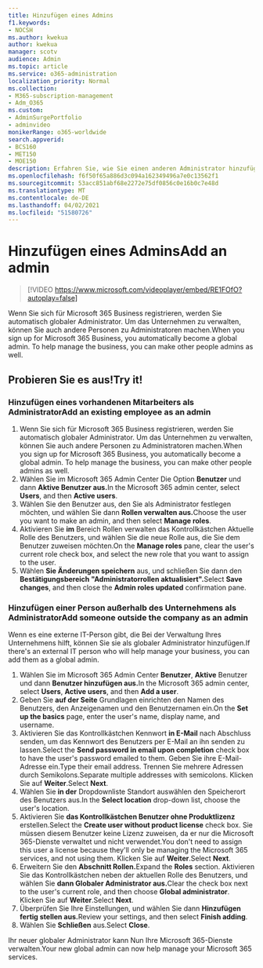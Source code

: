 ```yaml
---
title: Hinzufügen eines Admins
f1.keywords:
- NOCSH
ms.author: kwekua
author: kwekua
manager: scotv
audience: Admin
ms.topic: article
ms.service: o365-administration
localization_priority: Normal
ms.collection:
- M365-subscription-management
- Adm_O365
ms.custom:
- AdminSurgePortfolio
- adminvideo
monikerRange: o365-worldwide
search.appverid:
- BCS160
- MET150
- MOE150
description: Erfahren Sie, wie Sie einen anderen Administrator hinzufügen.
ms.openlocfilehash: f6f50f65a886d3c094a162349496a7e0c13562f1
ms.sourcegitcommit: 53acc851abf68e2272e75df0856c0e16b0c7e48d
ms.translationtype: MT
ms.contentlocale: de-DE
ms.lasthandoff: 04/02/2021
ms.locfileid: "51580726"
---
```

# <a name="add-an-admin"></a><span data-ttu-id="b177c-103">Hinzufügen eines Admins</span><span class="sxs-lookup"><span data-stu-id="b177c-103">Add an admin</span></span>

> [!VIDEO https://www.microsoft.com/videoplayer/embed/RE1FOfO?autoplay=false]

<span data-ttu-id="b177c-104">Wenn Sie sich für Microsoft 365 Business registrieren, werden Sie automatisch globaler Administrator. Um das Unternehmen zu verwalten, können Sie auch andere Personen zu Administratoren machen.</span><span class="sxs-lookup"><span data-stu-id="b177c-104">When you sign up for Microsoft 365 Business, you automatically become a global admin. To help manage the business, you can make other people admins as well.</span></span> 

## <a name="try-it"></a><span data-ttu-id="b177c-105">Probieren Sie es aus!</span><span class="sxs-lookup"><span data-stu-id="b177c-105">Try it!</span></span>

### <a name="add-an-existing-employee-as-an-admin"></a><span data-ttu-id="b177c-106">Hinzufügen eines vorhandenen Mitarbeiters als Administrator</span><span class="sxs-lookup"><span data-stu-id="b177c-106">Add an existing employee as an admin</span></span>

1. <span data-ttu-id="b177c-107">Wenn Sie sich für Microsoft 365 Business registrieren, werden Sie automatisch globaler Administrator. Um das Unternehmen zu verwalten, können Sie auch andere Personen zu Administratoren machen.</span><span class="sxs-lookup"><span data-stu-id="b177c-107">When you sign up for Microsoft 365 Business, you automatically become a global admin. To help manage the business, you can make other people admins as well.</span></span> 
1. <span data-ttu-id="b177c-108">Wählen Sie im Microsoft 365 Admin Center Die Option **Benutzer** und dann **Aktive Benutzer aus.**</span><span class="sxs-lookup"><span data-stu-id="b177c-108">In the Microsoft 365 admin center, select **Users**, and then **Active users**.</span></span>
1. <span data-ttu-id="b177c-109">Wählen Sie den Benutzer aus, den Sie als Administrator festlegen möchten, und wählen Sie dann **Rollen verwalten aus.**</span><span class="sxs-lookup"><span data-stu-id="b177c-109">Choose the user you want to make an admin, and then select **Manage roles**.</span></span>
1. <span data-ttu-id="b177c-110">Aktivieren Sie **im** Bereich Rollen verwalten das Kontrollkästchen Aktuelle Rolle des Benutzers, und wählen Sie die neue Rolle aus, die Sie dem Benutzer zuweisen möchten.</span><span class="sxs-lookup"><span data-stu-id="b177c-110">On the **Manage roles** pane, clear the user's current role check box, and select the new role that you want to assign to the user.</span></span>
1. <span data-ttu-id="b177c-111">Wählen **Sie Änderungen speichern** aus, und schließen Sie dann den **Bestätigungsbereich "Administratorrollen aktualisiert".**</span><span class="sxs-lookup"><span data-stu-id="b177c-111">Select **Save changes**, and then close the **Admin roles updated** confirmation pane.</span></span>

### <a name="add-someone-outside-the-company-as-an-admin"></a><span data-ttu-id="b177c-112">Hinzufügen einer Person außerhalb des Unternehmens als Administrator</span><span class="sxs-lookup"><span data-stu-id="b177c-112">Add someone outside the company as an admin</span></span>

<span data-ttu-id="b177c-113">Wenn es eine externe IT-Person gibt, die Bei der Verwaltung Ihres Unternehmens hilft, können Sie sie als globaler Administrator hinzufügen.</span><span class="sxs-lookup"><span data-stu-id="b177c-113">If there's an external IT person who will help manage your business, you can add them as a global admin.</span></span>

1. <span data-ttu-id="b177c-114">Wählen Sie im Microsoft 365 Admin Center **Benutzer**, **Aktive** Benutzer und dann **Benutzer hinzufügen aus.**</span><span class="sxs-lookup"><span data-stu-id="b177c-114">In the Microsoft 365 admin center, select **Users**, **Active users**, and then **Add a user**.</span></span>
1. <span data-ttu-id="b177c-115">Geben Sie **auf der Seite** Grundlagen einrichten den Namen des Benutzers, den Anzeigenamen und den Benutzernamen ein.</span><span class="sxs-lookup"><span data-stu-id="b177c-115">On the **Set up the basics** page, enter the user's name, display name, and username.</span></span>
1. <span data-ttu-id="b177c-116">Aktivieren Sie das Kontrollkästchen Kennwort **in E-Mail** nach Abschluss senden, um das Kennwort des Benutzers per E-Mail an ihn senden zu lassen.</span><span class="sxs-lookup"><span data-stu-id="b177c-116">Select the **Send password in email upon completion** check box to have the user's password emailed to them.</span></span> <span data-ttu-id="b177c-117">Geben Sie ihre E-Mail-Adresse ein.</span><span class="sxs-lookup"><span data-stu-id="b177c-117">Type their email address.</span></span> <span data-ttu-id="b177c-118">Trennen Sie mehrere Adressen durch Semikolons.</span><span class="sxs-lookup"><span data-stu-id="b177c-118">Separate multiple addresses with semicolons.</span></span> <span data-ttu-id="b177c-119">Klicken Sie auf **Weiter**.</span><span class="sxs-lookup"><span data-stu-id="b177c-119">Select **Next**.</span></span>
1. <span data-ttu-id="b177c-120">Wählen Sie **in der** Dropdownliste Standort auswählen den Speicherort des Benutzers aus.</span><span class="sxs-lookup"><span data-stu-id="b177c-120">In the **Select location** drop-down list, choose the user's location.</span></span>
1. <span data-ttu-id="b177c-121">Aktivieren Sie **das Kontrollkästchen Benutzer ohne Produktlizenz** erstellen.</span><span class="sxs-lookup"><span data-stu-id="b177c-121">Select the **Create user without product license** check box.</span></span> <span data-ttu-id="b177c-122">Sie müssen diesem Benutzer keine Lizenz zuweisen, da er nur die Microsoft 365-Dienste verwaltet und nicht verwendet.</span><span class="sxs-lookup"><span data-stu-id="b177c-122">You don't need to assign this user a license because they'll only be managing the Microsoft 365 services, and not using them.</span></span> <span data-ttu-id="b177c-123">Klicken Sie auf **Weiter**.</span><span class="sxs-lookup"><span data-stu-id="b177c-123">Select **Next**.</span></span>
1. <span data-ttu-id="b177c-124">Erweitern Sie den **Abschnitt Rollen.**</span><span class="sxs-lookup"><span data-stu-id="b177c-124">Expand the **Roles** section.</span></span> <span data-ttu-id="b177c-125">Aktivieren Sie das Kontrollkästchen neben der aktuellen Rolle des Benutzers, und wählen Sie **dann Globaler Administrator aus.**</span><span class="sxs-lookup"><span data-stu-id="b177c-125">Clear the check box next to the user's current role, and then choose **Global administrator**.</span></span> <span data-ttu-id="b177c-126">Klicken Sie auf **Weiter**.</span><span class="sxs-lookup"><span data-stu-id="b177c-126">Select **Next**.</span></span>
1. <span data-ttu-id="b177c-127">Überprüfen Sie Ihre Einstellungen, und wählen Sie dann **Hinzufügen fertig stellen aus.**</span><span class="sxs-lookup"><span data-stu-id="b177c-127">Review your settings, and then select **Finish adding**.</span></span>
1. <span data-ttu-id="b177c-128">Wählen Sie **Schließen** aus.</span><span class="sxs-lookup"><span data-stu-id="b177c-128">Select **Close**.</span></span>

<span data-ttu-id="b177c-129">Ihr neuer globaler Administrator kann Nun Ihre Microsoft 365-Dienste verwalten.</span><span class="sxs-lookup"><span data-stu-id="b177c-129">Your new global admin can now help manage your Microsoft 365 services.</span></span>